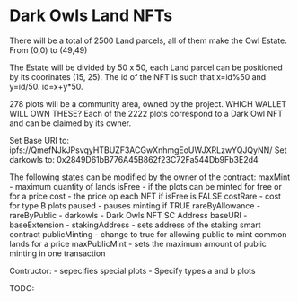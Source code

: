 # Dark Owls Land NFTs

There will be a total of 2500 Land parcels, all of them make the Owl Estate. From (0,0) to (49,49)

The Estate will be divided by 50 x 50, each Land parcel can be positioned by its coorinates (15, 25).
The id of the NFT is such that x=id%50 and y=id/50. id=x+y*50.

278 plots will be a community area, owned by the project. WHICH WALLET WILL OWN THESE?
Each of the 2222 plots correspond to a Dark Owl NFT and can be claimed by its owner.

Set Base URI to: ipfs://QmefNJkJPsvqyHTBUZF3ACGwXnhmgEoUWJXRLzwYQJQyNN/
Set darkowls to: 0x2849D61bB776A45B862f23C72Fa544Db9Fb3E2d4

The following states can be modified by the owner of the contract:
    maxMint - maximum quantity of lands
    isFree - if the plots can be minted for free or for a price
    cost - the price op each NFT if isFree is FALSE
    costRare - cost for type B plots
    paused - pauses minting if TRUE
    rareByAllowance - 
    rareByPublic - 
    darkowls - Dark Owls NFT SC Address
    baseURI - 
    baseExtension - 
    stakingAddress - sets address of the staking smart contract
    publicMinting - change to true for allowing public to mint common lands for a price
    maxPublicMint - sets the maximum amount of public minting in one transaction

Contructor:
    - sepecifies special plots
    - Specify types a and b plots

TODO:    
